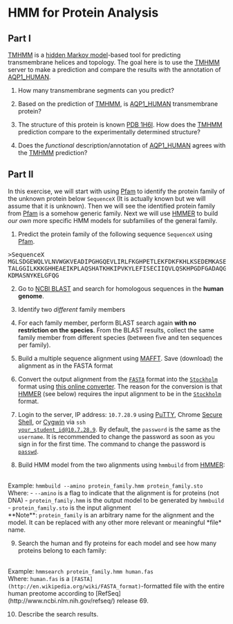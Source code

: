 HMM for Protein Analysis
==

Part I
--
[TMHMM](http://www.cbs.dtu.dk/services/TMHMM/) is a [hidden Markov model](http://en.wikipedia.org/wiki/Hidden_Markov_model)-based tool for predicting transmembrane helices and topology. The goal here is to use the [TMHMM](http://www.cbs.dtu.dk/services/TMHMM/) server to make a prediction and compare the results with the annotation of [AQP1_HUMAN](http://www.uniprot.org/uniprot/P29972).

1. How many transmembrane segments can you predict?

2. Based on the prediction of [TMHMM](http://www.cbs.dtu.dk/services/TMHMM/), is [AQP1_HUMAN](http://www.uniprot.org/uniprot/P29972) transmembrane protein?

3. The structure of this protein is known [PDB 1H6I](http://www.rcsb.org/pdb/explore/explore.do?structureId=1h6i). How does the [TMHMM](http://www.cbs.dtu.dk/services/TMHMM/) prediction compare to the experimentally determined structure?

4. Does the *functional* description/annotation of [AQP1_HUMAN](http://www.uniprot.org/uniprot/P29972) agrees with the [TMHMM](http://www.cbs.dtu.dk/services/TMHMM/) prediction?

Part II
--
In this exercise, we will start with using [Pfam](http://pfam.sanger.ac.uk/search) to identify the protein family of the unknown protein below <code>SequenceX</code> (It is actually known but we will assume that it is unknown). Then we will see the identified protein family from [Pfam](http://pfam.sanger.ac.uk/search) is a somehow generic family. Next we will use [HMMER](http://hmmer.janelia.org/) to build *our own* more specific HMM models for subfamilies of the general family.

1. Predict the protein family of the following sequence <code>SequenceX</code> using [Pfam](http://pfam.sanger.ac.uk/search).
<pre>
>SequenceX
MGLSDGEWQLVLNVWGKVEADIPGHGQEVLIRLFKGHPETLEKFDKFKHLKSEDEMKASEDLKKHGATVL
TALGGILKKKGHHEAEIKPLAQSHATKHKIPVKYLEFISECIIQVLQSKHPGDFGADAQGAMNKALELFR
KDMASNYKELGFQG
</pre>

2. Go to [NCBI BLAST](http://blast.ncbi.nlm.nih.gov/Blast.cgi) and search for homologous sequences in the **human genome**.

3. Identify two *different* family members

4. For each family member, perform BLAST search again **with no restriction on the species**. From the BLAST results, collect the same family member from different species (between five and ten sequences per family).
5. Build a multiple sequence alignment using [MAFFT](http://mafft.cbrc.jp/alignment/server/). Save (download) the alignment as in the FASTA format

6. Convert the output alignment from the <code>[FASTA](http://en.wikipedia.org/wiki/FASTA_format)</code> format into the <code>[Stockholm](http://en.wikipedia.org/wiki/Stockholm_format)</code> format using [this online converter](http://sequenceconversion.bugaco.com/converter/biology/sequences/fasta_to_stockholm.php). The reason for the conversion is that [HMMER](http://hmmer.janelia.org/) (see below) requires the input alignment to be in the <code>[Stockholm](http://en.wikipedia.org/wiki/Stockholm_format)</code> format.

7. Login to the server, IP address: <code>10.7.28.9</code> using [PuTTY](http://www.chiark.greenend.org.uk/~sgtatham/putty/), Chrome [Secure Shell](https://chrome.google.com/webstore/category/apps?hl=en), or [Cygwin](https://www.cygwin.com/) via <code>ssh your_student_id@10.7.28.9</code>. By default, the <code>password</code> is the same as the <code>username</code>. It is recommended to change the password as soon as you sign in for the first time. The command to change the password is <code>[passwd](http://en.wikipedia.org/wiki/Passwd)</code>.

8. Build HMM model from the two alignments using <code>hmmbuild</code> from [HMMER](http://hmmer.janelia.org/):
<br>
Example: <code>hmmbuild --amino protein_family.hmm protein_family.sto</code>
<br>
Where:
    - <code>--amino</code> is a flag to indicate that the alignment is for proteins (not DNA)
    - <code>protein_family.hmm</code> is the output model to be generated by <code>hmmbuild</code>
    - <code>protein_family.sto</code> is the input alignment
<br>
**Note**: <code>protein_family</code> is an arbitrary name for the alignment and the model. It can be replaced with any other more relevant or meaningful *file* name.

9. Search the human and fly proteins for each model and see how many proteins belong to each family:
<br>
Example: <code>hmmsearch protein_family.hmm human.fas</code>
<br>
Where: <code>human.fas</code> is a <code>[FASTA](http://en.wikipedia.org/wiki/FASTA_format)</code>-formatted file with the entire human preotome according to [RefSeq](http://www.ncbi.nlm.nih.gov/refseq/) release 69.

10. Describe the search results.
